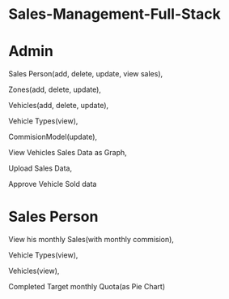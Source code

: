 # Sales-Management-Full-Stack

# Admin

Sales Person(add, delete, update, view sales),

Zones(add, delete, update),

Vehicles(add, delete, update),

Vehicle Types(view),

CommisionModel(update),

View Vehicles Sales Data as Graph,

Upload Sales Data,

Approve Vehicle Sold data



# Sales Person
View his monthly Sales(with monthly commision), 

Vehicle Types(view),

Vehicles(view),

Completed Target monthly Quota(as Pie Chart)

